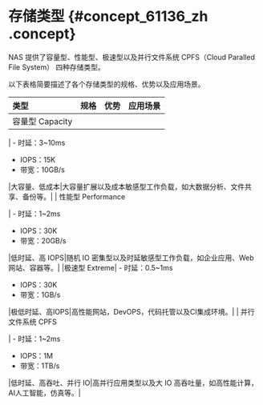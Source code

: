 # 存储类型 {#concept_61136_zh .concept}

NAS 提供了容量型、性能型、极速型以及并行文件系统 CPFS（Cloud Paralled File System） 四种存储类型。

以下表格简要描述了各个存储类型的规格、优势以及应用场景。

|类型|规格|优势|应用场景|
|:-|:-|:-|:---|
| 容量型 Capacity

 | -   时延：3~10ms
-   IOPS：15K
-   带宽：10GB/s

 |大容量、低成本|大容量扩展以及成本敏感型工作负载，如大数据分析、文件共享、备份等。|
| 性能型 Performance

 | -   时延：1~2ms
-   IOPS：30K
-   带宽：20GB/s

 |低时延、高 IOPS|随机 IO 密集型以及时延敏感型工作负载，如企业应用、Web 网站、容器等。|
|极速型 Extreme| -   时延：0.5~1ms
-   IOPS：30K
-   带宽：1GB/s

 |极低时延、高IOPS|高性能网站，DevOPS，代码托管以及CI集成环境。|
| 并行文件系统 CPFS

 | -   时延：1~2ms
-   IOPS：1M
-   带宽：1TB/s

 |低时延、高吞吐、并行 IO|高并行应用类型以及大 IO 高吞吐量，如高性能计算，AI人工智能，仿真等。|

